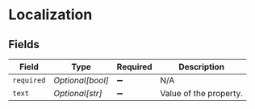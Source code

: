 # Localization


## Fields

| Field                  | Type                   | Required               | Description            |
| ---------------------- | ---------------------- | ---------------------- | ---------------------- |
| `required`             | *Optional[bool]*       | :heavy_minus_sign:     | N/A                    |
| `text`                 | *Optional[str]*        | :heavy_minus_sign:     | Value of the property. |